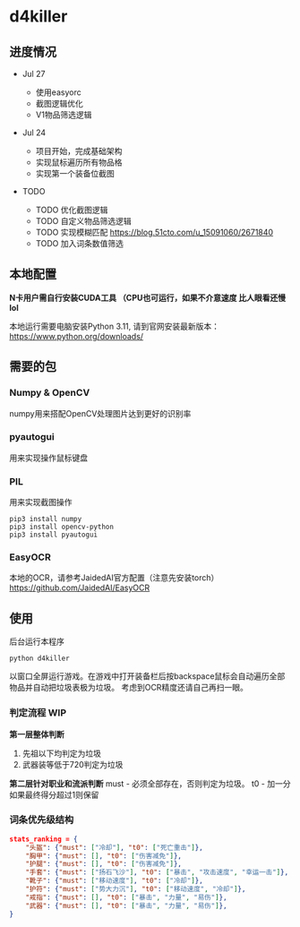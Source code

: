 # d4killer

## 进度情况

- Jul 27
  - 使用easyorc
  - 截图逻辑优化
  - V1物品筛选逻辑

- Jul 24
  - 项目开始，完成基础架构
  - 实现鼠标遍历所有物品格
  - 实现第一个装备位截图

- TODO
  - TODO 优化截图逻辑
  - TODO 自定义物品筛选逻辑
  - TODO 实现模糊匹配 https://blog.51cto.com/u_15091060/2671840
  - TODO 加入词条数值筛选

## 本地配置

**N卡用户需自行安装CUDA工具 （CPU也可运行，如果不介意速度 比人眼看还慢lol**

本地运行需要电脑安装Python 3.11, 请到官网安装最新版本：https://www.python.org/downloads/

## 需要的包

### Numpy & OpenCV
numpy用来搭配OpenCV处理图片达到更好的识别率
### pyautogui
用来实现操作鼠标键盘
### PIL
用来实现截图操作

```
pip3 install numpy
pip3 install opencv-python
pip3 install pyautogui
```

### EasyOCR
本地的OCR，请参考JaidedAI官方配置（注意先安装torch）
https://github.com/JaidedAI/EasyOCR

## 使用
后台运行本程序
```
python d4killer
```

以窗口全屏运行游戏。在游戏中打开装备栏后按backspace鼠标会自动遍历全部物品并自动把垃圾表极为垃圾。
考虑到OCR精度还请自己再扫一眼。

### 判定流程 WIP

**第一层整体判断**
1. 先祖以下均判定为垃圾
2. 武器装等低于720判定为垃圾

**第二层针对职业和流派判断**
must - 必须全部存在，否则判定为垃圾。
t0 - 加一分
如果最终得分超过1则保留

### 词条优先级结构
```json
stats_ranking = {
    "头盔": {"must": ["冷却"], "t0": ["死亡重击"]},
    "胸甲": {"must": [], "t0": ["伤害减免"]},
    "护腿": {"must": [], "t0": ["伤害减免"]},
    "手套": {"must": ["扬石飞沙"], "t0": ["暴击", "攻击速度", "幸运一击"]},
    "靴子": {"must": ["移动速度"], "t0": ["冷却"]},
    "护符": {"must": ["势大力沉"], "t0": ["移动速度", "冷却"]},
    "戒指": {"must": [], "t0": ["暴击", "力量", "易伤"]},
    "武器": {"must": [], "t0": ["暴击", "力量", "易伤"]},
}
```
